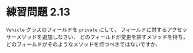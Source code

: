 # 練習問題 2.13
`Vehicle` クラスのフィールドを `private` にして，
フィールドに対するアクセッサーメソッドを追加しなさい．
どのフィールドが変更を許すメソッドを持ち，
どのフィールドがそのようなメソッドを持つべきではないですか．


